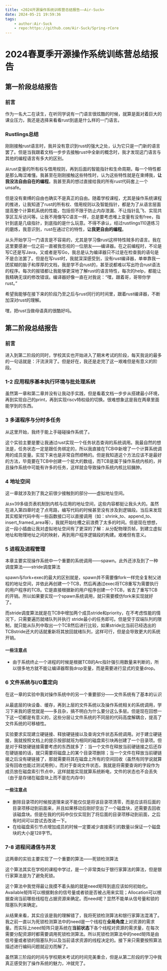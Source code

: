 ```yaml
---
title: <2024开源操作系统训练营总结报告——Air-Suck>
date: 2024-05-21 19:59:36
tags:
    - author:Air-Suck
    - repo:https://github.com/Air-Suck/Spring-rCore
---
```


# 2024春夏季开源操作系统训练营总结报告

## 第一阶段总结报告

### 前言

作为一名大二在读生，在听同学说有一门语言很炫酷的时候，就算是面对着巨大的课业压力，我还是选择来看看rust到底是什么样的一门语言。

### Rustlings总结

刚刚接触rust语言时，我并没有意识到rust的强大之处，认为它只是一门新的语言罢了。但是当我跟着文档一步步去接触rust中全新的概念时，我才发现这门语言与其他的编程语言有多大的区别。

从rust变量的所有权与借用规则，再到后面的智能指针和生命周期，每一个特性都是那么晦涩难懂。我甚至在刚刚接触这些特性时，认为这些特性就是在束缚我，**让我没法自由自在的编程**。我甚至真的想过直接给我的所有rust代码套上一个unsafe。

但是没有束缚的自由也确实不是真正的自由。随着学校课程，尤其是操作系统课程的推进，让我知道了rust的所有权、借用规则以及智能指针，都是为了从语言层面提高整个计算机系统的性能，包括但不限于防止内存泄漏、不让指针乱飞、实现共享区互斥访问等。让我不用像写C语言一样，总是要考虑堆上变量有没有free，指针到底是几级指针，到底指的是什么玩意。不得不承认，经过rustlings110道练习的磨炼，我意识到，rust在通过它的特性，**让我更自由的编程**。

从头开始学习一门语言是不容易的，尤其是学习像rust这样特性贼多的语言。我在这里要感谢一位之前一直被我忽视的一位朋友——编译器。在之前编程时，不论是写C还是写Java，又或者是写Go，我总是认为编译器只不过是在检查我的语句是不是合法罢了。但是在写rust时，我就深深感受到，没有rust编译器，单单靠我一团浆糊的脑子和厚厚的文档，我是学不会rust的，甚至说都难以写出符合rust语法的程序。每次的报错都让我能够更深地了解rust的语言特性，每次的help，都能让我精确无误的修改错误。编译器好像一直在对我说：“嘿，跟着哥，哥带你学rust。”

希望我能够在接下来的阶段乃至之后与rust同行的时间里，跟着rust编译器，不断加深对rust的理解。

嘿，把rust当做母语真的很酷好吗。

## 第二阶段总结报告

### 前言

进入到第二阶段的同时，学校其实也开始进入了期末考试的阶段，每天我说的最多的一句话就是：汗流浃背了。但是好在，我还是走完了这一艰难但是有意义的阶段。

### 1-2 应用程序基本执行环境与批处理系统

虽然第一章和第二章并没有让我动手实践，但是看着文档一步步从搭建最小环境，再到实现自己的print，再到实现riscv特权级的切换。很难想象这是我在两章里面能学到的东西。

### 3 多道程序与分时多任务

从这里开始，我终于能上手碰碰操作系统了。

这个实验主要是要让我通过rust实现一个任务状态查询的系统调用。我最自然的想法是，任务状态一定是跟任务绑定的，所以我直接在TCB中新增了一个计算系统调用的成员变量。实现下来也是非常自然顺畅的。但是我知道这个方法应该不是最好的方法，毕竟要在TCB中创建一个挺大的数组，而TCB是属于操作系统内核的，并且操作系统中可能有许多的任务，这样就会导致操作系统内核比较臃肿。

### 4 地址空间

这一章就涉及到了我之前很少接触到的部分——虚拟地址空间。

从sv39多级页表机制到内核与应用的地址空间，这些内容都挺让我头大的。虽然在进入第四章时走了点弯路，编写代码的时候甚至没有涉及到逻辑段。当后来发现其实框架代码中有一些函数接口可以直接调用（如：shrink_to、append_to、insert_framed_area等），我就开始吐槽之前浪费了太多的时间。但是现在想想，这一段小插曲让我对虚拟地址空间有了更深的了解：从分配物理页帧，到建立虚拟地址和物理地址之间的映射，再到用户程序逻辑段的构建。艰难但有意义。

### 5 进程及进程管理

本章主要实现操作系统中一个重要的系统调用——spawn。此外还涉及到了一种调度算法——stride调度算法

spawn与fork+exec的最大的区别就是，spawn并不需要像fork一样完全复制父进程的地址空间，并依此再创建一个TCB，然后再通过exec将TCB重写为需要执行的用户程序的TCB。它是直接根据新的用户程序创建一个TCB，省去了重写TCB的开销。所以如果要实现一个spawn系统调用，就只需要模仿fork来实现就好了。

而stride调度算法就是在TCB中增加两个成员stride和priority，在不考虑性能的情况下，只需要遍历就绪队列并执行 stride最小的任务即可。但是受于双端队列的限制，就只能从队列中取出一个TCB然后进行比较，如果stride比当前已经选出的TCBstride还大的话就重新将其放回就绪队列，这样可行，但是会导致更大的系统开销。

#### 一些注意点

- 由于系统终止一个进程的时候是根据TCB的Arc指针强引用数量来判断的，所以很多地方就不能让编译器帮我drop变量，而是需要进行显式的变量drop。

### 6 文件系统与I/O重定向

在这一章的实验中我对操作系统中的另一个重要部分——文件系统有了基本的认识

从最底层的块设备、缓存，再到上层的文件系统以及操作系统相关的系统调用，学习下来我的感觉就是——多且杂，搞不明白为什么要分这么多层。但是现在回想一下这一切都是有意义的，这些分层让文件系统的不同层的代码高度解耦合，提高了文件系统的可移植性。

实验要求实现建立硬链接、释放硬链接以及查询文件状态系统调用。对于建立硬链接，我就按照文档上的提示按部就班为相同的磁盘索引块再创建了一个目录项。但是对于释放硬链接需要考虑的东西就多了：当一个文件在释放当前硬链接之后还存在硬链接的话，就只需要将磁盘上的某个目录项删除；当一个文件在释放当前硬链接之后没有硬链接了，那就需要将其在磁盘上所有的空间回收（虽然有同学说就算没有回收也能过测试用例）。而对于查询文件状态，我就是将需要查询的字段作为成员放在磁盘索引节点中，这样就能实现就算系统断电，文件的状态也不会丢失（由于是存储在磁盘块上而不是在内存中）

#### 一些注意点

- 删除目录项的时候按道理来说不能仅仅是将该目录项清零，而是应该将后面的目录项移动到前面来，并且如果移动后刚好空出了一个磁盘块，还需要去回收该磁盘块。但是在我的代码中仅仅实现到了将后面的目录项移动到前面，之后有时间可以尝试去改进一下。
- 在给磁盘索引节点增加成员的时候一定要减少直接索引的数量以保证一个磁盘块的大小是128字节。

### 7-8 进程间通信与并发

这两章的实验主要实现了一个重要的算法——死锁检测算法

这个算法其实在学校的课程中学过，是一个非常类似于银行家算法的算法，但是银行家算法是为了避免死锁。

这个算法中我觉得最让我摸不着头脑的就是need矩阵到底应该如何初始化。Available矩阵可以根据剩余的信号量或者锁是否被占用来实现；Allocation可以根据查询当前哪些线程在占据资源来确定。而need呢？显然不能单从信号量和锁的阻塞队列来确定。

从结果来看，其实应该是我的理解错了，我将死锁检测算法和银行家算法混淆了。我之前一直以为死锁检测算法中的need是一个线程在**全局角度**上对资源的需求量。而实际上need矩阵只是系统在**当前状态**下各个线程对资源的需求量，在每次需要分配资源时都需要调用死锁检测算法。所以死锁检测算法中的need矩阵是由信号量或者锁的阻塞队列以及当前请求资源的线程决定的。接下来只需要按照算法描述进行编码问题就迎刃而解了。

虽然第三阶段的时间与学校期末考试的时间完美重合，但是从第二阶段的学习中我真正感受到了操作系统的魅力，冲就完了。

